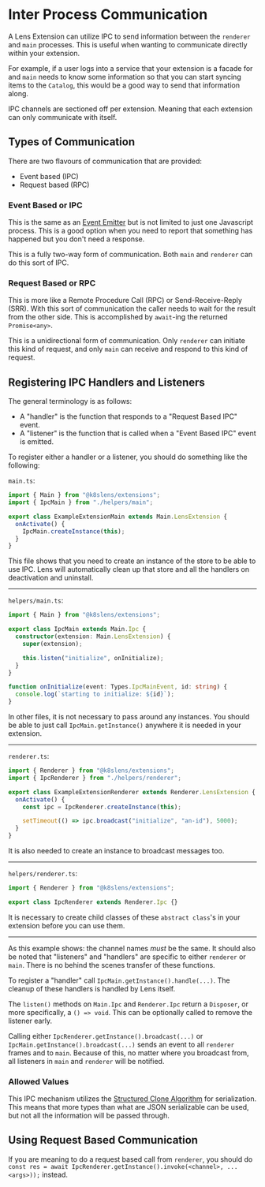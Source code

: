 # Inter Process Communication

A Lens Extension can utilize IPC to send information between the `renderer` and `main` processes.
This is useful when wanting to communicate directly within your extension.

For example, if a user logs into a service that your extension is a facade for and `main` needs to know some information so that you can start syncing items to the `Catalog`, this would be a good way to send that information along.

IPC channels are sectioned off per extension.
Meaning that each extension can only communicate with itself.

## Types of Communication

There are two flavours of communication that are provided:

- Event based (IPC)
- Request based (RPC)

### Event Based or IPC

This is the same as an [Event Emitter](https://nodejs.org/api/events.html#events_class_eventemitter) but is not limited to just one Javascript process.
This is a good option when you need to report that something has happened but you don't need a response.

This is a fully two-way form of communication.
Both `main` and `renderer` can do this sort of IPC.

### Request Based or RPC

This is more like a Remote Procedure Call (RPC) or Send-Receive-Reply (SRR).
With this sort of communication the caller needs to wait for the result from the other side.
This is accomplished by `await`-ing the returned `Promise<any>`.

This is a unidirectional form of communication.
Only `renderer` can initiate this kind of request, and only `main` can receive and respond to this kind of request.

## Registering IPC Handlers and Listeners

The general terminology is as follows:

- A "handler" is the function that responds to a "Request Based IPC" event.
- A "listener" is the function that is called when a "Event Based IPC" event is emitted.

To register either a handler or a listener, you should do something like the following:

`main.ts`:
```typescript
import { Main } from "@k8slens/extensions";
import { IpcMain } from "./helpers/main";

export class ExampleExtensionMain extends Main.LensExtension {
  onActivate() {
    IpcMain.createInstance(this);
  }
}
```

This file shows that you need to create an instance of the store to be able to use IPC.
Lens will automatically clean up that store and all the handlers on deactivation and uninstall.

---

`helpers/main.ts`:
```typescript
import { Main } from "@k8slens/extensions";

export class IpcMain extends Main.Ipc {
  constructor(extension: Main.LensExtension) {
    super(extension);

    this.listen("initialize", onInitialize);
  }
}

function onInitialize(event: Types.IpcMainEvent, id: string) {
  console.log(`starting to initialize: ${id}`);
}
```

In other files, it is not necessary to pass around any instances.
You should be able to just call `IpcMain.getInstance()` anywhere it is needed in your extension.

---

`renderer.ts`:
```typescript
import { Renderer } from "@k8slens/extensions";
import { IpcRenderer } from "./helpers/renderer";

export class ExampleExtensionRenderer extends Renderer.LensExtension {
  onActivate() {
    const ipc = IpcRenderer.createInstance(this);

    setTimeout(() => ipc.broadcast("initialize", "an-id"), 5000);
  }
}
```

It is also needed to create an instance to broadcast messages too.

---

`helpers/renderer.ts`:
```typescript
import { Renderer } from "@k8slens/extensions";

export class IpcRenderer extends Renderer.Ipc {}
```

It is necessary to create child classes of these `abstract class`'s in your extension before you can use them.

---

As this example shows: the channel names *must* be the same.
It should also be noted that "listeners" and "handlers" are specific to either `renderer` or `main`.
There is no behind the scenes transfer of these functions.

To register a "handler" call `IpcMain.getInstance().handle(...)`.
The cleanup of these handlers is handled by Lens itself.

The `listen()` methods on `Main.Ipc` and `Renderer.Ipc` return a `Disposer`, or more specifically, a `() => void`.
This can be optionally called to remove the listener early.

Calling either `IpcRenderer.getInstance().broadcast(...)` or `IpcMain.getInstance().broadcast(...)` sends an event to all `renderer` frames and to `main`.
Because of this, no matter where you broadcast from, all listeners in `main` and `renderer` will be notified.

### Allowed Values

This IPC mechanism utilizes the [Structured Clone Algorithm](developer.mozilla.org/en-US/docs/Web/API/Web_Workers_API/Structured_clone_algorithm) for serialization.
This means that more types than what are JSON serializable can be used, but not all the information will be passed through.

## Using Request Based Communication

If you are meaning to do a request based call from `renderer`, you should do `const res = await IpcRenderer.getInstance().invoke(<channel>, ...<args>));` instead.
